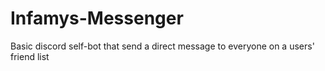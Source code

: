 # Infamys-Messenger
Basic discord self-bot that send a direct message to everyone on a users' friend list
